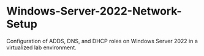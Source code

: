 # Windows-Server-2022-Network-Setup
Configuration of ADDS, DNS, and DHCP roles on Windows Server 2022 in a virtualized lab environment.
